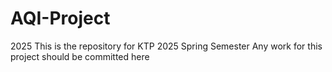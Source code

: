 # AQI-Project
2025
This is the repository for KTP 2025 Spring Semester
Any work for this project should be committed here
